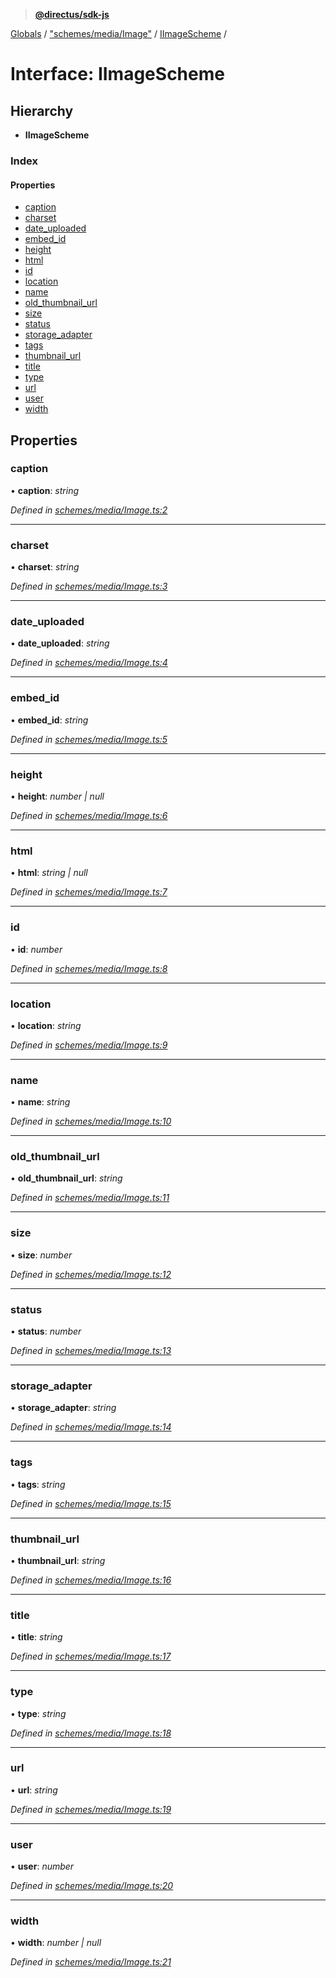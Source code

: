 > **[@directus/sdk-js](../README.md)**

[Globals](../README.md) / ["schemes/media/Image"](../modules/_schemes_media_image_.md) / [IImageScheme](_schemes_media_image_.iimagescheme.md) /

# Interface: IImageScheme

## Hierarchy

* **IImageScheme**

### Index

#### Properties

* [caption](_schemes_media_image_.iimagescheme.md#caption)
* [charset](_schemes_media_image_.iimagescheme.md#charset)
* [date_uploaded](_schemes_media_image_.iimagescheme.md#date_uploaded)
* [embed_id](_schemes_media_image_.iimagescheme.md#embed_id)
* [height](_schemes_media_image_.iimagescheme.md#height)
* [html](_schemes_media_image_.iimagescheme.md#html)
* [id](_schemes_media_image_.iimagescheme.md#id)
* [location](_schemes_media_image_.iimagescheme.md#location)
* [name](_schemes_media_image_.iimagescheme.md#name)
* [old_thumbnail_url](_schemes_media_image_.iimagescheme.md#old_thumbnail_url)
* [size](_schemes_media_image_.iimagescheme.md#size)
* [status](_schemes_media_image_.iimagescheme.md#status)
* [storage_adapter](_schemes_media_image_.iimagescheme.md#storage_adapter)
* [tags](_schemes_media_image_.iimagescheme.md#tags)
* [thumbnail_url](_schemes_media_image_.iimagescheme.md#thumbnail_url)
* [title](_schemes_media_image_.iimagescheme.md#title)
* [type](_schemes_media_image_.iimagescheme.md#type)
* [url](_schemes_media_image_.iimagescheme.md#url)
* [user](_schemes_media_image_.iimagescheme.md#user)
* [width](_schemes_media_image_.iimagescheme.md#width)

## Properties

###  caption

• **caption**: *string*

*Defined in [schemes/media/Image.ts:2](https://github.com/janbiasi/sdk-js/blob/b445ae7/src/schemes/media/Image.ts#L2)*

___

###  charset

• **charset**: *string*

*Defined in [schemes/media/Image.ts:3](https://github.com/janbiasi/sdk-js/blob/b445ae7/src/schemes/media/Image.ts#L3)*

___

###  date_uploaded

• **date_uploaded**: *string*

*Defined in [schemes/media/Image.ts:4](https://github.com/janbiasi/sdk-js/blob/b445ae7/src/schemes/media/Image.ts#L4)*

___

###  embed_id

• **embed_id**: *string*

*Defined in [schemes/media/Image.ts:5](https://github.com/janbiasi/sdk-js/blob/b445ae7/src/schemes/media/Image.ts#L5)*

___

###  height

• **height**: *number | null*

*Defined in [schemes/media/Image.ts:6](https://github.com/janbiasi/sdk-js/blob/b445ae7/src/schemes/media/Image.ts#L6)*

___

###  html

• **html**: *string | null*

*Defined in [schemes/media/Image.ts:7](https://github.com/janbiasi/sdk-js/blob/b445ae7/src/schemes/media/Image.ts#L7)*

___

###  id

• **id**: *number*

*Defined in [schemes/media/Image.ts:8](https://github.com/janbiasi/sdk-js/blob/b445ae7/src/schemes/media/Image.ts#L8)*

___

###  location

• **location**: *string*

*Defined in [schemes/media/Image.ts:9](https://github.com/janbiasi/sdk-js/blob/b445ae7/src/schemes/media/Image.ts#L9)*

___

###  name

• **name**: *string*

*Defined in [schemes/media/Image.ts:10](https://github.com/janbiasi/sdk-js/blob/b445ae7/src/schemes/media/Image.ts#L10)*

___

###  old_thumbnail_url

• **old_thumbnail_url**: *string*

*Defined in [schemes/media/Image.ts:11](https://github.com/janbiasi/sdk-js/blob/b445ae7/src/schemes/media/Image.ts#L11)*

___

###  size

• **size**: *number*

*Defined in [schemes/media/Image.ts:12](https://github.com/janbiasi/sdk-js/blob/b445ae7/src/schemes/media/Image.ts#L12)*

___

###  status

• **status**: *number*

*Defined in [schemes/media/Image.ts:13](https://github.com/janbiasi/sdk-js/blob/b445ae7/src/schemes/media/Image.ts#L13)*

___

###  storage_adapter

• **storage_adapter**: *string*

*Defined in [schemes/media/Image.ts:14](https://github.com/janbiasi/sdk-js/blob/b445ae7/src/schemes/media/Image.ts#L14)*

___

###  tags

• **tags**: *string*

*Defined in [schemes/media/Image.ts:15](https://github.com/janbiasi/sdk-js/blob/b445ae7/src/schemes/media/Image.ts#L15)*

___

###  thumbnail_url

• **thumbnail_url**: *string*

*Defined in [schemes/media/Image.ts:16](https://github.com/janbiasi/sdk-js/blob/b445ae7/src/schemes/media/Image.ts#L16)*

___

###  title

• **title**: *string*

*Defined in [schemes/media/Image.ts:17](https://github.com/janbiasi/sdk-js/blob/b445ae7/src/schemes/media/Image.ts#L17)*

___

###  type

• **type**: *string*

*Defined in [schemes/media/Image.ts:18](https://github.com/janbiasi/sdk-js/blob/b445ae7/src/schemes/media/Image.ts#L18)*

___

###  url

• **url**: *string*

*Defined in [schemes/media/Image.ts:19](https://github.com/janbiasi/sdk-js/blob/b445ae7/src/schemes/media/Image.ts#L19)*

___

###  user

• **user**: *number*

*Defined in [schemes/media/Image.ts:20](https://github.com/janbiasi/sdk-js/blob/b445ae7/src/schemes/media/Image.ts#L20)*

___

###  width

• **width**: *number | null*

*Defined in [schemes/media/Image.ts:21](https://github.com/janbiasi/sdk-js/blob/b445ae7/src/schemes/media/Image.ts#L21)*